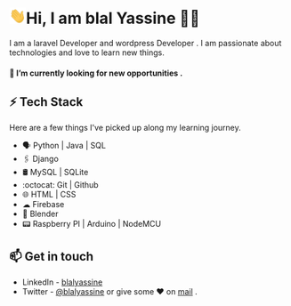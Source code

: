 
# <img src="https://raw.githubusercontent.com/ABSphreak/ABSphreak/master/gifs/Hi.gif" width="30px">Hi, I am blal Yassine 👨‍💻

I am a laravel Developer and wordpress Developer . I am passionate about technologies and love to learn new things.

#### 🔭 I’m currently looking for new opportunities .


## ⚡ Tech Stack

Here are a few things I've picked up along my learning journey.

* 🗣 Python | Java | SQL 
* 🖇️ Django
* 🛢️ MySQL | SQLite 
* :octocat: Git | Github
* 🌐 HTML | CSS
* ☁ Firebase
* 💠 Blender
* 📟 Raspberry PI | Arduino | NodeMCU

## 📫 Get in touch
- LinkedIn - [blalyassine](https://in.linkedin.com/in/)
- Twitter - [@blalyassine](https://twitter.com/)
 or give some ♥ on [mail](mailto:blalyassin10@gmail.com) .


 
